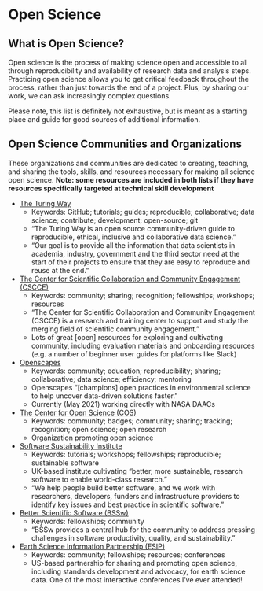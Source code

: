 # Open Science

## What is Open Science?

Open science is the process of making science open and accessible to all through reproducibility and availability of research data and analysis steps.
Practicing open science allows you to get critical feedback throughout the process, rather than just towards the end of a project.
Plus, by sharing our work, we can ask increasingly complex questions.

Please note, this list is definitely not exhaustive, but is meant as a starting place and guide for good sources of additional information.

## Open Science Communities and Organizations
These organizations and communities are dedicated to creating, teaching, and sharing the tools, skills, and resources necessary for making all science open science.
**Note: some resources are included in both lists if they have resources specifically targeted at technical skill development**

- [The Turing Way](https://the-turing-way.netlify.app/welcome.html)
  - Keywords: GitHub; tutorials; guides; reproducible; collaborative; data science; contribute; development; open-source; git
  - “The Turing Way is an open source community-driven guide to reproducible, ethical, inclusive and collaborative data science.”
  - “Our goal is to provide all the information that data scientists in academia, industry, government and the third sector need at the start of their projects to ensure that they are easy to reproduce and reuse at the end.”
- [The Center for Scientific Collaboration and Community Engagement (CSCCE)](https://www.cscce.org/)
  - Keywords: community; sharing; recognition; fellowships; workshops; resources
  - “The Center for Scientific Collaboration and Community Engagement (CSCCE) is a research and training center to support and study the merging field of scientific community engagement.”
  - Lots of great \[open\] resources for exploring and cultivating community, including evaluation materials and onboarding resources (e.g. a number of beginner user guides for platforms like Slack)
- [Openscapes](https://www.openscapes.org/)
  - Keywords: community; education; reproducibility; sharing; collaborative; data science; efficiency; mentoring
  - Openscapes “\[champions\] open practices in environmental science to help uncover data-driven solutions faster.”
  - Currently (May 2021) working directly with NASA DAACs
- [The Center for Open Science (COS)](https://www.cos.io/)
  - Keywords: community; badges; community; sharing; tracking; recognition; open science; open research
  - Organization promoting open science
- [Software Sustainability Institute](https://software.ac.uk/)
  - Keywords: tutorials; workshops; fellowships; reproducible; sustainable software
  - UK-based institute cultivating “better, more sustainable, research software to enable world-class research.”
  - “We help people build better software, and we work with researchers, developers, funders and infrastructure providers to identify key issues and best practice in scientific software.”
- [Better Scientific Software (BSSw)](https://bssw.io/)
  - Keywords: fellowships; community
  - “BSSw provides a central hub for the community to address pressing challenges in software productivity, quality, and sustainability.”
- [Earth Science Information Partnership (ESIP)](https://www.esipfed.org/)
  - Keywords: community; fellowships; resources; conferences
  - US-based partnership for sharing and promoting open science, including standards development and advocacy, for earth science data. One of the most interactive conferences I’ve ever attended!
    

